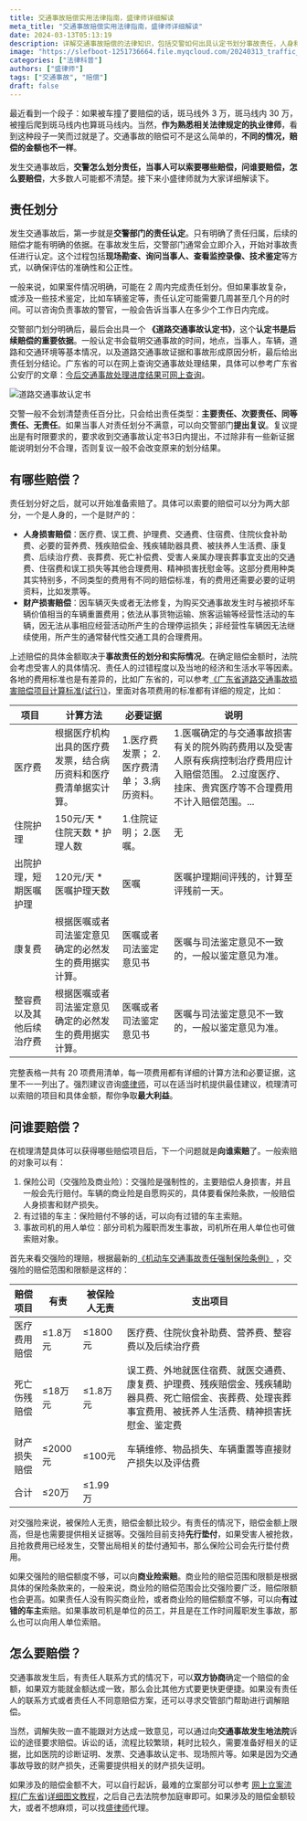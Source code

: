 ```yaml
---
title: 交通事故赔偿实用法律指南，盛律师详细解读
meta_title: "交通事故赔偿实用法律指南，盛律师详细解读"
date: 2024-03-13T05:13:19
description: 详解交通事故赔偿的法律知识，包括交警如何出具认定书划分事故责任，人身和财产可获哪些赔偿，如何向保险公司、车主或用人单位索赔，通过协商、调解或诉讼获赔的方式及需准备的证据材料等。
image: "https://slefboot-1251736664.file.myqcloud.com/20240313_traffic_accident_lawyer.png/webp"
categories: ["法律科普"]
authors: ["盛律师"]
tags: ["交通事故", "赔偿"]
draft: false
---
```


最近看到一个段子：如果被车撞了要赔偿的话，斑马线外 3 万，斑马线内 30 万，被撞后爬到斑马线内也算斑马线内。当然，**作为熟悉相关法律规定的执业律师**，看到这种段子一笑而过就是了。交通事故的赔偿可不是这么简单的，**不同的情况，赔偿的金额也不一样**。

发生交通事故后，**交警怎么划分责任，当事人可以索要哪些赔偿，问谁要赔偿，怎么要赔偿**，大多数人可能都不清楚。接下来小盛律师就为大家详细解读下。

## 责任划分

发生交通事故后，第一步就是**交警部门的责任认定**。只有明确了责任归属，后续的赔偿才能有明确的依据。在事故发生后，交警部门通常会立即介入，开始对事故责任进行认定。这个过程包括**现场勘查、询问当事人、查看监控录像、技术鉴定**等方式，以确保评估的准确性和公正性。

一般来说，如果案件情况明确，可能在 2 周内完成责任划分。但如果事故复杂，或涉及一些技术鉴定，比如车辆鉴定等，责任认定可能需要几周甚至几个月的时间。可以咨询负责事故的警官，一般会告诉当事人在多少个工作日内完成。

交警部门划分明确后，最后会出具一个 **《道路交通事故认定书》**，这个**认定书是后续赔偿的重要依据**。一般认定书会载明交通事故的时间，地点，当事人，车辆，道路和交通环境等基本情况，以及道路交通事故证据和事故形成原因分析，最后给出责任划分结论。广东省的可以在网上查询交通事故处理结果，具体可以参考广东省公安厅的文章：[今后交通事故处理进度结果可网上查询](https://gdga.gd.gov.cn/bsfw/bmts/content/post_2914312.html)。

![道路交通事故认定书](https://slefboot-1251736664.file.myqcloud.com/20231129_traffic_accident_lawyer_demo_certificate.png)

交警一般不会划清楚责任百分比，只会给出责任类型：**主要责任、次要责任、同等责任、无责任**。如果当事人对责任划分不满意，可以向交警部门**提出复议**。复议提出是有时限要求的，要求收到交通事故认定书3日内提出，不过除非有一些新证据能说明划分不合理，否则复议一般不会改变原来的划分结果。

## 有哪些赔偿？

责任划分好之后，就可以开始准备索赔了。具体可以索要的赔偿可以分为两大部分，一个是人身的，一个是财产的：

- **人身损害赔偿**：医疗费、误工费、护理费、交通费、住宿费、住院伙食补助费、必要的营养费、残疾赔偿金、残疾辅助器具费、被扶养人生活费、康复费、后续治疗费、丧葬费、死亡补偿费、受害人亲属办理丧葬事宜支出的交通费、住宿费和误工损失等其他合理费用、精神损害抚慰金等。这部分费用种类其实特别多，不同类型的费用有不同的赔偿标准，有的费用还需要必要的证明资料，比如发票等。
- **财产损害赔偿**：因车辆灭失或者无法修复，为购买交通事故发生时与被损坏车辆价值相当的车辆重置费用；依法从事货物运输、旅客运输等经营性活动的车辆，因无法从事相应经营活动所产生的合理停运损失；非经营性车辆因无法继续使用，所产生的通常替代性交通工具的合理费用。

上述赔偿的具体金额取决于**事故责任的划分和实际情况**。在确定赔偿金额时，法院会考虑受害人的具体情况、责任人的过错程度以及当地的经济和生活水平等因素。各地的费用标准也是有差异的，比如广东省的，可以参考[《广东省道路交通事故损害赔偿项目计算标准(试行)》](http://www.hyia.org/uploads/soft/20180716/1531711363.pdf)，里面对各项费用的标准都有详细的规定，比如：

| 项目 | 计算方法 | 必要证据 | 说明
| --- | --- | --- | --- |
| 医疗费 | 根据医疗机构出具的医疗费发票，结合病历资料和医疗费清单据实计算。 | 1.医疗费发票； 2.医疗费清单； 3.病历资料。 | 1.医嘱确定的与交通事故损害有关的院外购药费用以及受害人原有疾病控制治疗费用应计入赔偿范围。 2.过度医疗、挂床、贵宾医疗等不合理费用不计入赔偿范围。... 
| 住院护理 | 150元/天 * 住院天数 * 护理人数 | 1.住院证明； 2.医嘱。 | 无 |
| 出院护理，短期医嘱护理 | 120元/天 * 医嘱护理天数 | 医嘱 | 医嘱护理期间评残的，计算至评残前一天。|
| 康复费 | 根据医嘱或者司法鉴定意见确定的必然发生的费用据实计算。 | 医嘱或者司法鉴定意见书 | 医嘱与司法鉴定意见不一致的，一般以鉴定意见为准。
| 整容费以及其他后续治疗费 | 根据医嘱或者司法鉴定意见确定的必然发生的费用据实计算。 | 医嘱或者司法鉴定意见书 | 医嘱与司法鉴定意见不一致的，一般以鉴定意见为准。

完整表格一共有 20 项费用清单，每一项费用都有详细的计算方法和必要证据，这里不一一列出了。强烈建议咨询[盛律师](https://shenglvshi.cn/contact)，可以在适当时机提供最佳建议，梳理清可以索赔的项目和具体金额，帮你争取**最大利益**。

## 问谁要赔偿？

在梳理清楚具体可以获得哪些赔偿项目后，下一个问题就是**向谁索赔**了。一般索赔的对象可以有：

1. 保险公司（交强险及商业险）：交强险是强制性的，主要赔偿人身损害，并且一般会先行赔付。车辆的商业险是自愿购买的，具体要看保险条款，一般赔偿人身损害和财产损失。
2. 有过错的车主：保险赔付不够的话，可以向有过错的车主索赔。
3. 事故司机的用人单位：部分司机为履职而发生事故，司机所在用人单位也可做索赔对象。

首先来看交强险的理赔，根据最新的[《机动车交通事故责任强制保险条例》](https://www.gov.cn/fuwu/2019-10/14/content_5439467.htm) ，交强险的赔偿范围和限额是这样的：

|赔偿项目| 有责|被保险人无责| 支出项目 |
| -- | -- | -- | -- |
|医疗费用赔偿|≤1.8万元|≤1800元| 医疗费、住院伙食补助费、营养费、整容费以及后续治疗费|
|死亡伤残赔偿|≤18万元|≤1.8万元| 误工费、外地就医住宿费、就医交通费、康复费、护理费、残疾赔偿金、残疾辅助器具费、死亡赔偿金、丧葬费、处理丧葬事宜费用、被抚养人生活费、精神损害抚慰金、鉴定费|
|财产损失赔偿|≤2000元|≤100元| 车辆维修、物品损失、车辆重置等直接财产损失以及评估费 |
|合计| ≤20万 | ≤1.99万|

对交强险来说，被保险人无责，赔偿金额比较少。有责任的情况下，赔偿金额上限高，但是也需要提供相关证据等。交强险目前支持**先行垫付**，如果受害人被抢救，且抢救费用已经发生，交警出局相关的垫付通知书，那么保险公司会先行垫付费用。

如果交强险的赔偿额度不够，可以向**商业险索赔**。商业险的赔偿范围和限额是根据具体的保险条款来的，一般来说，商业险的赔偿范围会比交强险要广泛，赔偿限额也会更高。如果责任人没有购买商业险，或者商业险的赔偿额度不够，可以向**有过错的车主**索赔。如果事故司机是单位的员工，并且是在工作时间履职发生事故，那么也可以向用人单位索赔。

## 怎么要赔偿？

交通事故发生后，有责任人联系方式的情况下，可以**双方协商**确定一个赔偿的金额，如果双方能就金额达成一致，那么会比其他方式要更快更便捷。如果没有责任人的联系方式或者责任人不同意赔偿方案，还可以寻求交管部门帮助进行调解赔偿。

当然，调解失败一直不能跟对方达成一致意见，可以通过向**交通事故发生地法院**诉讼的途径要求赔偿。诉讼的话，流程比较繁琐，耗时比较久，需要准备好相关的证据，比如医院的诊断证明、发票、交通事故认定书、现场照片等。如果是因为交通事故导致的财产损失，还需要提供相关的财产损失证明。

如果涉及的赔偿金额不大，可以自行起诉，最难的立案部分可以参考 [网上立案流程(广东省)详细图文教程](https://shenglvshi.cn/lawsuit_steps/)，之后自己去法院参加庭审即可。如果涉及的赔偿金额较大，或者不想麻烦，可以找[盛律师](https://shenglvshi.cn/contact)代理。
